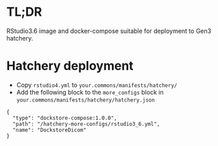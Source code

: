# TL;DR

RStudio3.6 image and docker-compose suitable for deployment to Gen3 hatchery.

# Hatchery deployment

* Copy `rstudio4.yml` to `your.commons/manifests/hatchery/`
* Add the following block to the `more_configs` block in `your.commons/manifests/hatchery/hatchery.json`

```
{
  "type": "dockstore-compose:1.0.0",
  "path": "/hatchery-more-configs/rstudio3_6.yml",
  "name": "DockstoreDicom"
}
```
